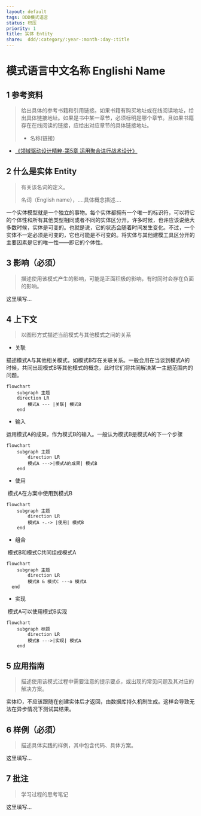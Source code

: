 ```yaml
---
layout: default
tags: DDD模式语言
status: 积压
priority: 1
title: 实体 Entity
share:  ddd/:category/:year-:month-:day-:title
---
```


# 模式语言中文名称 Englishi Name

## 1 参考资料

>给出具体的参考书籍和引用链接。如果书籍有购买地址或在线阅读地址，给出具体链接地址。如果是书中某一章节，必须标明是哪个章节。且如果书籍存在在线阅读的链接，应给出对应章节的具体链接地址。
>
> - 名称(链接)

- [《领域驱动设计精粹-第5章 运用聚合进行战术设计》
](https://weread.qq.com/web/reader/e963250072021a5ce9608a6k182326e0221182be0c5ca23)

## 2 什么是实体 Entity

> 有关该名词的定义。
> 
> 名词（English name），....具体概念描述....

一个实体模型就是一个独立的事物。每个实体都拥有一个唯一的标识符，可以将它的个体性和所有其他类型相同或者不同的实体区分开。许多时候，也许应该说绝大多数时候，实体是可变的。也就是说，它的状态会随着时间发生变化。不过，一个实体不一定必须是可变的，它也可能是不可变的。将实体与其他建模工具区分开的主要因素是它的唯一性——即它的个体性。

## 3 影响（必须）

> 描述使用该模式产生的影响，可能是正面积极的影响，有时同时会存在负面的影响。

这里填写...

## 4 上下文
> 以图形方式描述当前模式与其他模式之间的关系

- 关联

​	描述模式A与其他相关模式，如模式B存在关联关系。一般会用在当谈到模式A的时候，共同出现模式B等其他模式的概念，此时它们将共同解决某一主题范围内的问题。

```mermaid
flowchart 
	subgraph 主题
	direction LR
		模式A --- |关联| 模式B
	end
```

- 输入

​	运用模式A的成果，作为模式B的输入。一般认为模式B是模式A的下一个步骤

```mermaid
flowchart
	subgraph 主题
		direction LR
		模式A --->|模式A的成果| 模式B
	end
```

- 使用

​	模式A在方案中使用到模式B

```mermaid
flowchart
	subgraph 主题
		direction LR
		模式A -.-> |使用| 模式B
	end
```

- 组合

​	模式B和模式C共同组成模式A

```mermaid
flowchart
	subgraph 主题
		direction LR
		模式B & 模式C ---o 模式A
  end
```

- 实现

​	模式A可以使用模式B实现

```mermaid
flowchart
	subgraph 标题
		direction LR
		模式B --->|实现| 模式A
	end
```

## 5 应用指南

> 描述使用该模式过程中需要注意的提示要点，或出现的常见问题及其对应的解决方案。

实体ID，不应该跟随在创建实体后才返回，由数据库持久机制生成。这样会导致无法在异步情况下测试其结果。

## 6 样例（必须）

> 描述具体实践的样例，其中包含代码、具体方案。

这里填写...

## 7 批注

> 学习过程的思考笔记

这里填写...